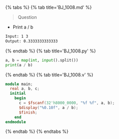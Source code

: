 {% tabs %}
{% tab title='BJ_1008.md' %}

> Question

* Print a / b

```txt
Input: 1 3
Output: 0.3333333333333
```

{% endtab %}
{% tab title='BJ_1008.py' %}

```py
a, b = map(int, input().split())
print(a / b)
```

{% endtab %}
{% tab title='BJ_1008.v' %}

```v
module main;
  real a, b, c;
  initial
    begin
      c = $fscanf(32'h8000_0000, "%f %f", a, b);
      $display("%0.10f", a / b);
      $finish;
    end
endmodule
```

{% endtab %}
{% endtabs %}
